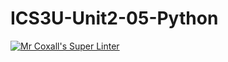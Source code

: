 # ICS3U-Unit2-05-Python

[![Mr Coxall's Super Linter](https://github.com/maliksalem1/ICS3U-Unit2-05-Python/workflows/Mr%20Coxall's%20Super%20Linter/badge.svg)](https://github.com/maliksalem1/ICS3U-Unit2-05-Python/actions/)
